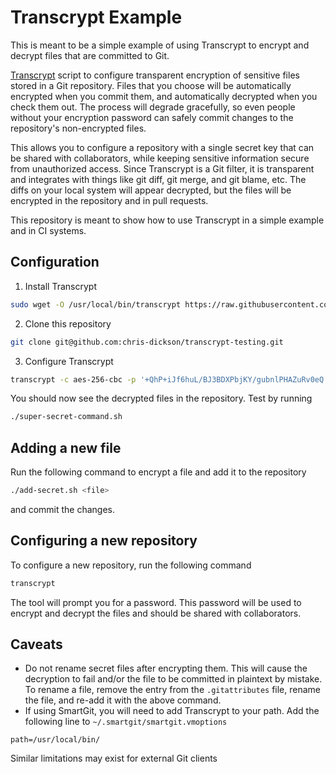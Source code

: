 # Transcrypt Example

This is meant to be a simple example of using Transcrypt to encrypt and decrypt files that are committed to Git. 

[Transcrypt](https://github.com/elasticdog/transcrypt) script to configure transparent encryption of sensitive files 
stored in a Git repository. Files that you choose will be automatically encrypted when you commit them, and 
automatically decrypted when you check them out. The process will degrade gracefully, so even people without your 
encryption password can safely commit changes to the repository's non-encrypted files.

This allows you to configure a repository with a single secret key that can be shared with collaborators, while
keeping sensitive information secure from unauthorized access. Since Transcrypt is a Git filter, it is transparent
and integrates with things like git diff, git merge, and git blame, etc.  The diffs on your local system will appear
decrypted, but the files will be encrypted in the repository and in pull requests.

This repository is meant to show how to use Transcrypt in a simple example and in CI systems. 

## Configuration
1. Install Transcrypt
```bash
sudo wget -O /usr/local/bin/transcrypt https://raw.githubusercontent.com/elasticdog/transcrypt/v2.2.3/transcrypt && sudo chmod +x /usr/local/bin/transcrypt
```

2. Clone this repository
```bash
git clone git@github.com:chris-dickson/transcrypt-testing.git
```

3. Configure Transcrypt
```bash
transcrypt -c aes-256-cbc -p '+QhP+iJf6huL/BJ3BDXPbjKY/gubnlPHAZuRv0eQ'
```
You should now see the decrypted files in the repository. Test by running
```bash
./super-secret-command.sh
```

## Adding a new file
Run the following command to encrypt a file and add it to the repository
```bash
./add-secret.sh <file>
```
and commit the changes.

## Configuring a new repository
To configure a new repository, run the following command
```bash
transcrypt
```
The tool will prompt you for a password. This password will be used to encrypt and decrypt the files and should be shared with collaborators.


## Caveats
- Do not rename secret files after encrypting them. This will cause the decryption to fail and/or the file to be committed in plaintext by mistake. To rename a file, remove the entry from the `.gitattributes` file, rename the file, and re-add it with the above command.
- If using SmartGit, you will need to add Transcrypt to your path. Add the following line to `~/.smartgit/smartgit.vmoptions`
```
path=/usr/local/bin/
```
Similar limitations may exist for external Git clients